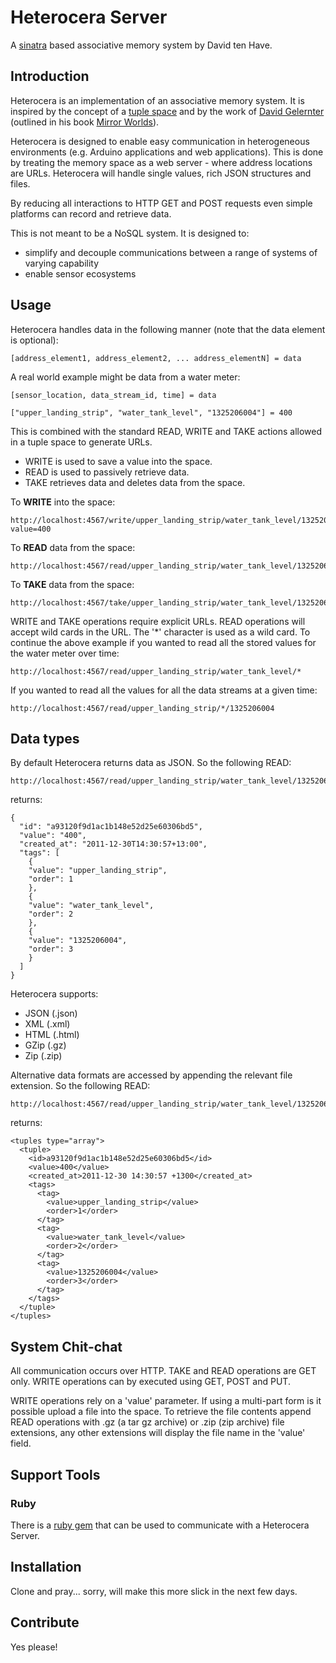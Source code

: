 # Heterocera Server

A [sinatra](http://www.sinatrarb.com/) based associative memory system by David ten Have.

## Introduction

Heterocera is an implementation of an associative memory system. 
It is inspired by the concept of a [tuple space](http://en.wikipedia.org/wiki/Tuple_space) 
and by the work of [David Gelernter](http://en.wikipedia.org/wiki/David_Gelernter) 
(outlined in his book [Mirror Worlds](http://www.amazon.com/Mirror-Worlds-Software-Universe-Shoebox-How/dp/019507906X)).

Heterocera is designed to enable easy communication in heterogeneous environments (e.g. Arduino applications and web applications).
This is done by treating the memory space as a web server - where address locations are URLs. Heterocera will handle single values, rich JSON structures and files. 

By reducing all interactions to HTTP GET and POST requests even simple platforms can record and retrieve data.

This is not meant to be a NoSQL system. It is designed to:

* simplify and decouple communications between a range of systems of varying capability
* enable sensor ecosystems

## Usage

Heterocera handles data in the following manner (note that the data element is optional):

    [address_element1, address_element2, ... address_elementN] = data

A real world example might be data from a water meter:

    [sensor_location, data_stream_id, time] = data

    ["upper_landing_strip", "water_tank_level", "1325206004"] = 400

This is combined with the standard READ, WRITE and TAKE actions allowed in a tuple space to generate URLs. 

* WRITE is used to save a value into the space. 
* READ is used to passively retrieve data. 
* TAKE retrieves data and deletes data from the space.

To **WRITE** into the space:

    http://localhost:4567/write/upper_landing_strip/water_tank_level/1325206004?value=400

To **READ** data from the space:

    http://localhost:4567/read/upper_landing_strip/water_tank_level/1325206004

To **TAKE** data from the space:

    http://localhost:4567/take/upper_landing_strip/water_tank_level/1325206004

WRITE and TAKE operations require explicit URLs. READ operations will accept wild cards in the URL. 
The '*' character is used as a wild card. To continue the above example if you wanted to read all the stored values 
for the water meter over time:

    http://localhost:4567/read/upper_landing_strip/water_tank_level/*
    
If you wanted to read all the values for all the data streams at a given time:

    http://localhost:4567/read/upper_landing_strip/*/1325206004     

## Data types

By default Heterocera returns data as JSON. So the following READ:

    http://localhost:4567/read/upper_landing_strip/water_tank_level/1325206004

returns:

    {
      "id": "a93120f9d1ac1b148e52d25e60306bd5",
      "value": "400",
      "created_at": "2011-12-30T14:30:57+13:00",
      "tags": [
        {
        "value": "upper_landing_strip",
        "order": 1
        },
        {
        "value": "water_tank_level",
        "order": 2
        },
        {
        "value": "1325206004",
        "order": 3
        }
      ]
    }

Heterocera supports:

* JSON (.json)
* XML (.xml)
* HTML (.html)
* GZip (.gz)
* Zip (.zip)

Alternative data formats are accessed by appending the relevant file extension. So the following READ:

    http://localhost:4567/read/upper_landing_strip/water_tank_level/1325206004.xml

returns:

    <tuples type="array">
      <tuple>
        <id>a93120f9d1ac1b148e52d25e60306bd5</id>
        <value>400</value>
        <created_at>2011-12-30 14:30:57 +1300</created_at>
        <tags>
          <tag>
            <value>upper_landing_strip</value>
            <order>1</order>
          </tag>
          <tag>
            <value>water_tank_level</value>
            <order>2</order>
          </tag>
          <tag>
            <value>1325206004</value>
            <order>3</order>
          </tag>
        </tags>
      </tuple>
    </tuples>

## System Chit-chat

All communication occurs over HTTP. TAKE and READ operations are GET only. WRITE operations can by executed using GET, POST and PUT.

WRITE operations rely on a 'value' parameter. If using a multi-part form is it possible upload a file into the space. To retrieve 
the file contents append READ operations with .gz (a tar gz archive) or .zip (zip archive) file extensions, any other extensions will display the file name in the 'value'
field. 

## Support Tools

### Ruby

There is a [ruby gem](https://github.com/dave5/heterocera-gem ) that can be used to communicate with a Heterocera Server.

## Installation

Clone and pray... sorry, will make this more slick in the next few days.

## Contribute

Yes please!
